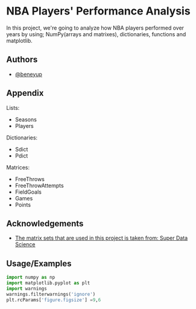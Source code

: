 
# NBA Players' Performance Analysis

In this project, we're going to analyze how NBA players performed over years
by using; NumPy(arrays and matrixes), dictionaries, functions and matplotlib.


## Authors

- [@beneyup](https://www.github.com/beneyup)



## Appendix

Lists:
 - Seasons
 - Players

Dictionaries:
 - Sdict
 - Pdict

Matrices:
 - FreeThrows
 - FreeThrowAttempts
 - FieldGoals
 - Games
 - Points


## Acknowledgements

 - [The matrix sets that are used in this project is taken from: Super Data Science](https://www.superdatascience.com)



## Usage/Examples

```python
import numpy as np
import matplotlib.pyplot as plt
import warnings
warnings.filterwarnings('ignore')
plt.rcParams['figure.figsize'] =9,6

```


